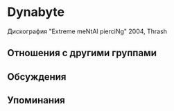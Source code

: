 # Dynabyte

Дискография
"Extreme meNtAl pierciNg" 2004, Thrash

## Отношения с другими группами


## Обсуждения


## Упоминания

